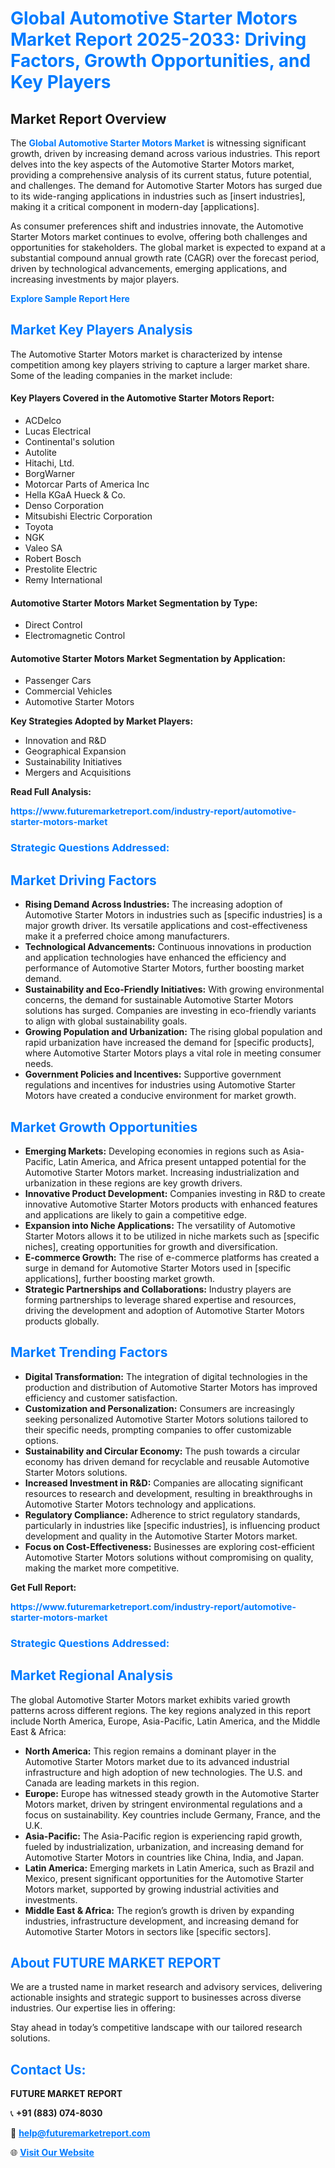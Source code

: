 <h1 style="color: #007BFF;">Global Automotive Starter Motors Market Report 2025-2033: Driving Factors, Growth Opportunities, and Key Players</h1>

<section id="overview">
<h2>Market Report Overview</h2>
<p>The <a href="https://www.futuremarketreport.com/industry-report/automotive-starter-motors-market" style="color: #007BFF; text-decoration: none;"><strong>Global Automotive Starter Motors Market</strong></a> is witnessing significant growth, driven by increasing demand across various industries. This report delves into the key aspects of the Automotive Starter Motors market, providing a comprehensive analysis of its current status, future potential, and challenges. The demand for Automotive Starter Motors has surged due to its wide-ranging applications in industries such as [insert industries], making it a critical component in modern-day [applications].</p>
<p>As consumer preferences shift and industries innovate, the Automotive Starter Motors market continues to evolve, offering both challenges and opportunities for stakeholders. The global market is expected to expand at a substantial compound annual growth rate (CAGR) over the forecast period, driven by technological advancements, emerging applications, and increasing investments by major players.</p>
</section>

<section id="overview">
<p><a href="https://www.futuremarketreport.com/request-sample/reportId=126172" style="color: #007BFF; text-decoration: none;"><strong>Explore Sample Report Here</strong></a></p>
</section>

<section id="key-players">
<h2 style="color: #007BFF;">Market Key Players Analysis</h2>
<p>The Automotive Starter Motors market is characterized by intense competition among key players striving to capture a larger market share. Some of the leading companies in the market include:</p>
<h4>Key Players Covered in the Automotive Starter Motors Report:</h4>
<ul><li>ACDelco</li><li>Lucas Electrical</li><li>Continental&#039;s solution</li><li>Autolite</li><li>Hitachi, Ltd.</li><li>BorgWarner</li><li>Motorcar Parts of America Inc</li><li>Hella KGaA Hueck &amp; Co.</li><li>Denso Corporation</li><li>Mitsubishi Electric Corporation</li><li>Toyota</li><li>NGK</li><li>Valeo SA</li><li>Robert Bosch</li><li>Prestolite Electric</li><li>Remy International</li></ul>
<h4>Automotive Starter Motors Market Segmentation by Type:</h4>
<ul><li>Direct Control</li><li>Electromagnetic Control</li></ul>

<h4>Automotive Starter Motors Market Segmentation by Application:</h4>
<ul><li>Passenger Cars</li><li>Commercial Vehicles</li><li>Automotive Starter Motors</li></ul>
<p><strong>Key Strategies Adopted by Market Players:</strong></p>
<ul>
<li>Innovation and R&D</li>
<li>Geographical Expansion</li>
<li>Sustainability Initiatives</li>
<li>Mergers and Acquisitions</li>
</ul>
</section>

<section>
<p><strong>Read Full Analysis: </strong></p><a href="https://www.futuremarketreport.com/industry-report/automotive-starter-motors-market" style="color: #007BFF; text-decoration: none;"><strong>https://www.futuremarketreport.com/industry-report/automotive-starter-motors-market</strong></a>
<h3 style="color: #007BFF;">Strategic Questions Addressed:</h3>
</section>

<section id="driving-factors">
<h2 style="color: #007BFF;">Market Driving Factors</h2>
<ul>
<li><strong>Rising Demand Across Industries:</strong> The increasing adoption of Automotive Starter Motors in industries such as [specific industries] is a major growth driver. Its versatile applications and cost-effectiveness make it a preferred choice among manufacturers.</li>
<li><strong>Technological Advancements:</strong> Continuous innovations in production and application technologies have enhanced the efficiency and performance of Automotive Starter Motors, further boosting market demand.</li>
<li><strong>Sustainability and Eco-Friendly Initiatives:</strong> With growing environmental concerns, the demand for sustainable Automotive Starter Motors solutions has surged. Companies are investing in eco-friendly variants to align with global sustainability goals.</li>
<li><strong>Growing Population and Urbanization:</strong> The rising global population and rapid urbanization have increased the demand for [specific products], where Automotive Starter Motors plays a vital role in meeting consumer needs.</li>
<li><strong>Government Policies and Incentives:</strong> Supportive government regulations and incentives for industries using Automotive Starter Motors have created a conducive environment for market growth.</li>
</ul>
</section>

<section id="growth-opportunities">
<h2 style="color: #007BFF;">Market Growth Opportunities</h2>
<ul>
<li><strong>Emerging Markets:</strong> Developing economies in regions such as Asia-Pacific, Latin America, and Africa present untapped potential for the Automotive Starter Motors market. Increasing industrialization and urbanization in these regions are key growth drivers.</li>
<li><strong>Innovative Product Development:</strong> Companies investing in R&D to create innovative Automotive Starter Motors products with enhanced features and applications are likely to gain a competitive edge.</li>
<li><strong>Expansion into Niche Applications:</strong> The versatility of Automotive Starter Motors allows it to be utilized in niche markets such as [specific niches], creating opportunities for growth and diversification.</li>
<li><strong>E-commerce Growth:</strong> The rise of e-commerce platforms has created a surge in demand for Automotive Starter Motors used in [specific applications], further boosting market growth.</li>
<li><strong>Strategic Partnerships and Collaborations:</strong> Industry players are forming partnerships to leverage shared expertise and resources, driving the development and adoption of Automotive Starter Motors products globally.</li>
</ul>
</section>

<section id="trending-factors">
<h2 style="color: #007BFF;">Market Trending Factors</h2>
<ul>
<li><strong>Digital Transformation:</strong> The integration of digital technologies in the production and distribution of Automotive Starter Motors has improved efficiency and customer satisfaction.</li>
<li><strong>Customization and Personalization:</strong> Consumers are increasingly seeking personalized Automotive Starter Motors solutions tailored to their specific needs, prompting companies to offer customizable options.</li>
<li><strong>Sustainability and Circular Economy:</strong> The push towards a circular economy has driven demand for recyclable and reusable Automotive Starter Motors solutions.</li>
<li><strong>Increased Investment in R&D:</strong> Companies are allocating significant resources to research and development, resulting in breakthroughs in Automotive Starter Motors technology and applications.</li>
<li><strong>Regulatory Compliance:</strong> Adherence to strict regulatory standards, particularly in industries like [specific industries], is influencing product development and quality in the Automotive Starter Motors market.</li>
<li><strong>Focus on Cost-Effectiveness:</strong> Businesses are exploring cost-efficient Automotive Starter Motors solutions without compromising on quality, making the market more competitive.</li>
</ul>
</section>

<section>
<p><strong>Get Full Report: </strong></p><a href="https://www.futuremarketreport.com/industry-report/automotive-starter-motors-market" style="color: #007BFF; text-decoration: none;"><strong>https://www.futuremarketreport.com/industry-report/automotive-starter-motors-market</strong></a>
<h3 style="color: #007BFF;">Strategic Questions Addressed:</h3>
</section>


<section id="regional-analysis">
<h2 style="color: #007BFF;">Market Regional Analysis</h2>
<p>The global Automotive Starter Motors market exhibits varied growth patterns across different regions. The key regions analyzed in this report include North America, Europe, Asia-Pacific, Latin America, and the Middle East & Africa:</p>
<ul>
<li><strong>North America:</strong> This region remains a dominant player in the Automotive Starter Motors market due to its advanced industrial infrastructure and high adoption of new technologies. The U.S. and Canada are leading markets in this region.</li>
<li><strong>Europe:</strong> Europe has witnessed steady growth in the Automotive Starter Motors market, driven by stringent environmental regulations and a focus on sustainability. Key countries include Germany, France, and the U.K.</li>
<li><strong>Asia-Pacific:</strong> The Asia-Pacific region is experiencing rapid growth, fueled by industrialization, urbanization, and increasing demand for Automotive Starter Motors in countries like China, India, and Japan.</li>
<li><strong>Latin America:</strong> Emerging markets in Latin America, such as Brazil and Mexico, present significant opportunities for the Automotive Starter Motors market, supported by growing industrial activities and investments.</li>
<li><strong>Middle East & Africa:</strong> The region’s growth is driven by expanding industries, infrastructure development, and increasing demand for Automotive Starter Motors in sectors like [specific sectors].</li>
</ul>
</section>

<footer>
<h2 style="color: #007BFF;">About FUTURE MARKET REPORT</h2>
<p>We are a trusted name in market research and advisory services, delivering actionable insights and strategic support to businesses across diverse industries. Our expertise lies in offering:</p>

<p>Stay ahead in today’s competitive landscape with our tailored research solutions.</p>

<h2 style="color: #007BFF;">Contact Us:</h2>
<p><strong>FUTURE MARKET REPORT</strong></p>
<p>📞 <strong>+91 (883) 074-8030</strong></p>
<p>📧 <strong><a href="mailto:help@futuremarketreport.com" style="color: #007BFF;">help@futuremarketreport.com</a></strong></p>
<p>🌐 <strong><a href="https://www.futuremarketreport.com/" style="color: #007BFF;">Visit Our Website</a></strong></p>
</footer>